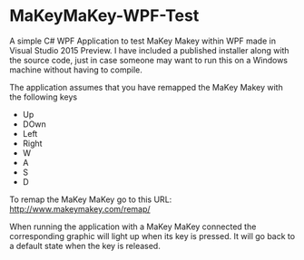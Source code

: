 # MaKeyMaKey-WPF-Test
A simple C# WPF Application to test MaKey Makey within WPF made in Visual Studio 2015 Preview. I have included a published installer along with the source code, just in case someone may want to run this on a Windows machine without having to compile.

The application assumes that you have remapped the MaKey Makey with the following keys
* Up
* DOwn
* Left 
* Right
* W
* A 
* S 
* D 

To remap the MaKey MaKey go to this URL: http://www.makeymakey.com/remap/

When running the application with a MaKey MaKey connected the corresponding graphic will light up when its key is pressed. It will go back to a default state when the key is released.